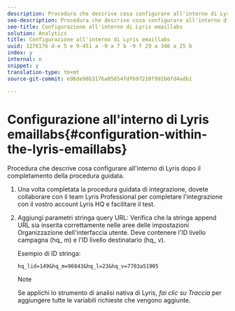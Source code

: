 ```yaml
---
description: Procedura che descrive cosa configurare all'interno di Lyris dopo il completamento della procedura guidata.
seo-description: Procedura che descrive cosa configurare all'interno di Lyris dopo il completamento della procedura guidata.
seo-title: Configurazione all'interno di Lyris emaillabs
solution: Analytics
title: Configurazione all'interno di Lyris emaillabs
uuid: 1276176 d-e 5 e 9-451 a -9 a 7 b -9 f 29 a 340 a 25 b
index: y
internal: n
snippet: y
translation-type: tm+mt
source-git-commit: e96de98b3176a05654fdf697210f992b0fd4adb1

---
```



# Configurazione all'interno di Lyris emaillabs{#configuration-within-the-lyris-emaillabs}

Procedura che descrive cosa configurare all'interno di Lyris dopo il completamento della procedura guidata.

1. Una volta completata la procedura guidata di integrazione, dovete collaborare con il team Lyris Professional per completare l'integrazione con il vostro account Lyris HQ e facilitare il test.
1. Aggiungi parametri stringa query URL: Verifica che la stringa append URL sia inserita correttamente nelle aree delle impostazioni Organizzazione dell'interfaccia utente. Deve contenere l'ID livello campagna (hq_ m) e l'ID livello destinatario (hq_ v).

   Esempio di ID stringa:

   ```
   hq_lid=149&hq_m=96843&hq_l=23&hq_v=7703a51905
   ```

   >[!NOTE]
   >
   >Se applichi lo strumento di analisi nativa di Lyris, *fai clic su Traccia* per aggiungere tutte le variabili richieste che vengono aggiunte.

